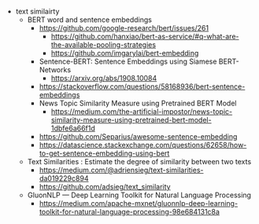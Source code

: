 
- text similairty
    - BERT word and sentence embeddings
        - https://github.com/google-research/bert/issues/261
            - https://github.com/hanxiao/bert-as-service/#q-what-are-the-available-pooling-strategies
            - https://github.com/imgarylai/bert-embedding
        - Sentence-BERT: Sentence Embeddings using Siamese BERT-Networks
            - https://arxiv.org/abs/1908.10084
        - https://stackoverflow.com/questions/58168936/bert-sentence-embeddings
        - News Topic Similarity Measure using Pretrained BERT Model
            - https://medium.com/the-artificial-impostor/news-topic-similarity-measure-using-pretrained-bert-model-1dbfe6a66f1d
        - https://github.com/Separius/awesome-sentence-embedding
        - https://datascience.stackexchange.com/questions/62658/how-to-get-sentence-embedding-using-bert
    - Text Similarities : Estimate the degree of similarity between two texts
        - https://medium.com/@adriensieg/text-similarities-da019229c894
        - https://github.com/adsieg/text_similarity
    - GluonNLP — Deep Learning Toolkit for Natural Language Processing
        - https://medium.com/apache-mxnet/gluonnlp-deep-learning-toolkit-for-natural-language-processing-98e684131c8a
    
    
